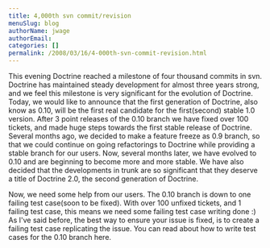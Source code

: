 ```yaml
---
title: 4,000th svn commit/revision
menuSlug: blog
authorName: jwage 
authorEmail: 
categories: []
permalink: /2008/03/16/4-000th-svn-commit-revision.html
---
```

This evening Doctrine reached a milestone of four thousand commits in
svn. Doctrine has maintained steady development for almost three years
strong, and we feel this milestone is very significant for the evolution
of Doctrine. Today, we would like to announce that the first generation
of Doctrine, also know as 0.10, will be the first real candidate for the
first(second) stable 1.0 version. After 3 point releases of the 0.10
branch we have fixed over 100 tickets, and made huge steps towards the
first stable release of Doctrine. Several months ago, we decided to make
a feature freeze as 0.9 branch, so that we could continue on going
refactorings to Doctrine while providing a stable branch for our users.
Now, several months later, we have evolved to 0.10 and are beginning to
become more and more stable. We have also decided that the developments
in trunk are so significant that they deserve a title of Doctrine 2.0,
the second generation of Doctrine.

Now, we need some help from our users. The 0.10 branch is down to one
failing test case(soon to be fixed). With over 100 unfixed tickets, and
1 failing test case, this means we need some failing test case writing
done :) As I've said before, the best way to ensure your issue is fixed,
is to create a failing test case replicating the issue. You can read
about how to write test cases for the 0.10 branch here.
